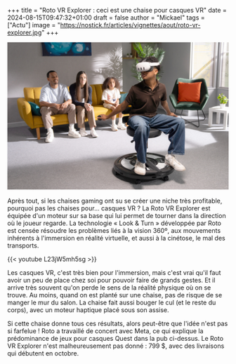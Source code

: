+++
title = "Roto VR Explorer : ceci est une chaise pour casques VR"
date = 2024-08-15T09:47:32+01:00
draft = false
author = "Mickael"
tags = ["Actu"]
image = "https://nostick.fr/articles/vignettes/aout/roto-vr-explorer.jpg"
+++

![Roto VR Explorer](roto-vr-explorer.jpg "")

Après tout, si les chaises gaming ont su se créer une niche très profitable, pourquoi pas les chaises pour… casques VR ? La Roto VR Explorer est équipée d'un moteur sur sa base qui lui permet de tourner dans la direction où le joueur regarde. La technologie « Look & Turn » développée par Roto est censée résoudre les problèmes liés à la vision 360º, aux mouvements inhérents à l'immersion en réalité virtuelle, et aussi à la cinétose, le mal des transports.

{{< youtube L23jW5mh5sg >}} 

Les casques VR, c'est très bien pour l'immersion, mais c'est vrai qu'il faut avoir un peu de place chez soi pour pouvoir faire de grands gestes. Et il arrive très souvent qu'on perde le sens de la réalité physique où on se trouve. Au moins, quand on est planté sur une chaise, pas de risque de se manger le mur du salon. La chaise fait aussi bouger le cul (et le reste du corps), avec un moteur haptique placé sous son assise.

Si cette chaise donne tous ces résultats, alors peut-être que l'idée n'est pas si farfelue ! Roto a travaillé de concert avec Meta, ce qui explique la prédominance de jeux pour casques Quest dans la pub ci-dessus. Le Roto VR Explorer n'est malheureusement pas donné : 799 $, avec des livraisons qui débutent en octobre.